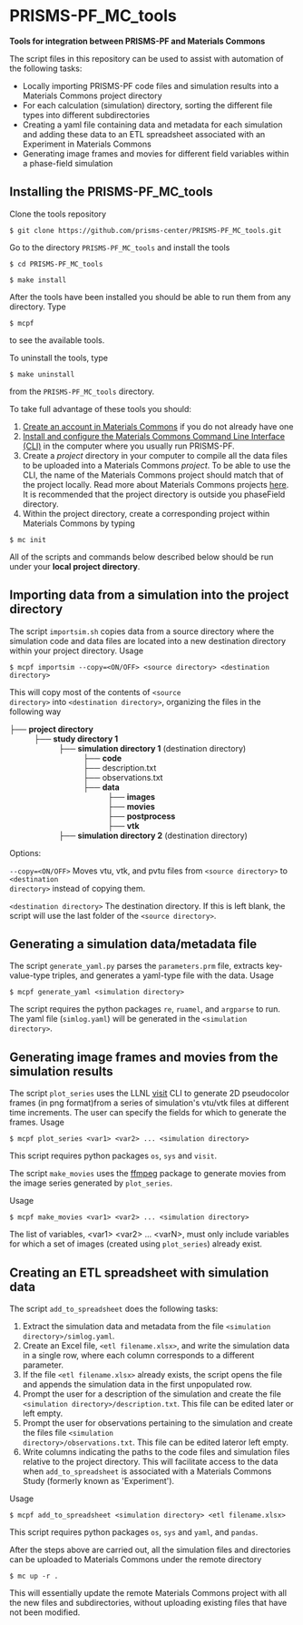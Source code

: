 # PRISMS-PF_MC_tools
**Tools for integration between PRISMS-PF and Materials Commons**

The script files in this repository can be used to assist with automation of the following tasks:
- Locally importing PRISMS-PF code files and simulation results into a Materials Commons project directory
- For each calculation (simulation) directory, sorting the different file types into different subdirectories
- Creating a yaml file containing data and metadata for each simulation and adding these data to an ETL spreadsheet associated with an Experiment in Materials Commons
- Generating image frames and movies for different field variables within a phase-field simulation

## Installing the PRISMS-PF_MC_tools

Clone the tools repository
```
$ git clone https://github.com/prisms-center/PRISMS-PF_MC_tools.git
```
Go to the directory ```PRISMS-PF_MC_tools``` and install the tools
```
$ cd PRISMS-PF_MC_tools
```
```
$ make install
```
After the tools have been installed you should be able to run them from any directory. Type
```
$ mcpf
```
to see the available tools. 

To uninstall the tools, type
```
$ make uninstall
```
from the ```PRISMS-PF_MC_tools``` directory.

To take full advantage of these tools you should:

1) [Create an account in Materials Commons](https://materialscommons.org/register) if you do not already have one
2) [Install and configure the Materials Commons Command Line Interface (CLI)](https://materials-commons.github.io/materials-commons-cli/html/install.html) in the  computer where you usually run PRISMS-PF.
3) Create a *project* directory in your computer to compile all the data files to be uploaded into a Materials Commons *project*. To be able to use the CLI, the name of the Materials Commons project should match that of the project locally. Read more about Materials Commons projects [here](https://materialscommons.org/docs/docs/getting-started/). It is recommended that the project directory is outside you phaseField directory.
4) Within the project directory, create a corresponding project within Materials Commons by typing
```
$ mc init
```
All of the scripts and commands below described below should be run under your **local project directory**.

## Importing data from a simulation into the project directory

The script <code>importsim.sh</code> copies data from a source directory where the simulation code and data files are located into a new destination directory within your project directory.
Usage
```
$ mcpf importsim --copy=<ON/OFF> <source directory> <destination directory>
```
This will copy most of the contents of <code>\<source directory\></code> into <code>\<destination directory\></code>, organizing the files in the following way

├── **project directory** <br>
           ├── **study directory 1** <br>
                      ├── **simulation directory 1** (destination directory) <br>
                                 ├── **code** <br>
                                 ├── description.txt <br>
                                 ├── observations.txt <br>
                                 ├── **data** <br>
                                            ├── **images** <br>
                                            ├── **movies** <br>
                                            ├── **postprocess** <br>
                                            ├── **vtk** <br>
                      ├── **simulation directory 2** (destination directory) <br>
           
Options:

<code>--copy=<ON/OFF></code> Moves vtu, vtk, and pvtu files from <code>\<source directory\></code> to <code>\<destination directory\></code> instead of copying them.

<code>\<destination directory></code> The destination directory. If this is left blank, the script will use the last folder of the <code>\<source directory\></code>.

## Generating a simulation data/metadata file

The script <code>generate_yaml.py</code> parses the <code>parameters.prm</code> file, extracts key-value-type triples, and generates a yaml-type file with the data.
Usage
```
$ mcpf generate_yaml <simulation directory> 
```
The script requires the python packages <code>re</code>, <code>ruamel</code>, and <code>argparse</code> to run. The yaml file (<code>simlog.yaml</code>) will be generated in the <code>\<simulation directory\></code>.

## Generating image frames and movies from the simulation results

The script <code>plot_series</code> uses the LLNL [visit](https://www.visitusers.org/index.php?title=Using_CLI) CLI to generate 2D pseudocolor frames (in png format)from a series of simulation's vtu/vtk files at different time increments. The user can specify the fields for which to generate the frames.
Usage
```
$ mcpf plot_series <var1> <var2> ... <simulation directory>
```
This script requires python packages <code>os</code>, <code>sys</code> and <code>visit</code>.

The script <code>make_movies</code> uses the [ffmpeg](https://ffmpeg.org/) package to generate movies from the image series generated by <code>plot_series</code>.

Usage
```
$ mcpf make_movies <var1> <var2> ... <simulation directory>
```
The list of variables, \<var1\> \<var2\> ... \<varN\>, must only include variables for which a set of images (created using <code>plot_series</code>) already exist. 

## Creating an ETL spreadsheet with simulation data

The script <code>add_to_spreadsheet</code> does the following tasks:
1) Extract the simulation data and metadata from the file <code>\<simulation directory\>/simlog.yaml</code>.
2) Create an Excel file, <code>\<etl filename.xlsx\></code>, and write the simulation data in a single row, where each column corresponds to a different parameter.
3) If the file <code>\<etl filename.xlsx\></code> already exists, the script opens the file and appends the simulation data in the first unpopulated row.
4) Prompt the user for a description of the simulation and create the file <code>\<simulation directory\>/description.txt</code>. This file can be edited later or left empty.
5) Prompt the user for observations pertaining to the simulation and create the files file <code>\<simulation directory\>/observations.txt</code>. This file can be edited lateror left empty.
6) Write columns indicating the paths to the code files and simulation files relative to the project directory. This will facilitate access to the data when <code>add_to_spreadsheet</code> is associated with a Materials Commons Study (formerly known as 'Experiment').

Usage
```
$ mcpf add_to_spreadsheet <simulation directory> <etl filename.xlsx>
```
This script requires python packages <code>os</code>, <code>sys</code> and <code>yaml</code>, and <code>pandas</code>.

After the steps above are carried out, all the simulation files and directories can be uploaded to Materials Commons under the remote directory
```
$ mc up -r .
```
This will essentially update the remote Materials Commons project with all the new files and subdirectories, without uploading existing files that have not been modified.
